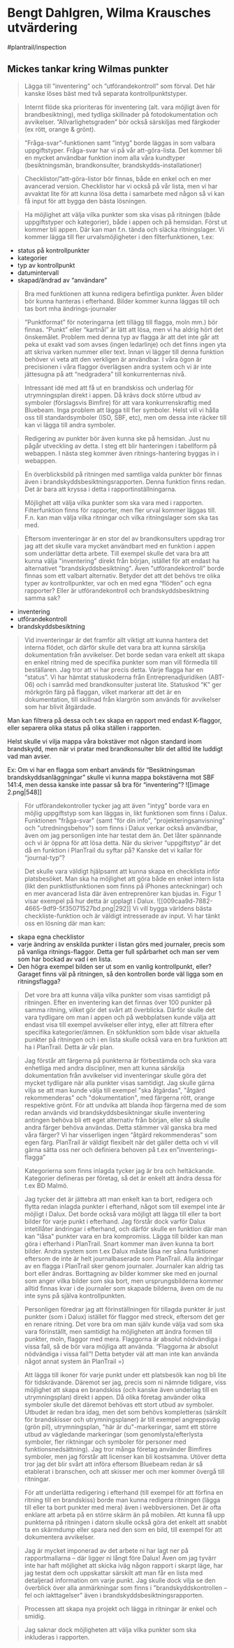 # Bengt Dahlgren, Wilma Krausches utvärdering

#plantrail/inspection

## Mickes tankar kring Wilmas punkter
> Lägga till ”inventering” och ”utförandekontroll” som förval.
Det här kanske löses bäst med två separata kontrollpunktstyper.

> Internt flöde ska prioriteras för inventering (alt. vara möjligt även för brandbesiktning), med tydliga skillnader på fotodokumentation och avvikelser. ”Allvarlighetsgraden” bör också särskiljas med färgkoder (ex rött, orange & grönt).


> ”Fråga-svar”-funktionen samt ”intyg” borde läggas in som valbara uppgiftstyper.
Fråga-svar har vi på vår att-göra-lista. Det kommer bli en mycket användbar funktion inom alla våra kundtyper (besiktningsmän, brandkonsulter, brandskydds-installationer)

> Checklistor/”att-göra-listor bör finnas, både en enkel och en mer avancerad version.
Checklistor har vi också på vår lista, men vi har avvaktat lite för att kunna lösa detta i samarbete med någon så vi kan få input för att bygga den bästa lösningen.

> Ha möjlighet att välja vilka punkter som ska visas på ritningen (både uppgiftstyper och kategorier), både i appen och på hemsidan.
Först ut kommer bli appen. Där kan man f.n. tända och släcka ritningslager. Vi kommer lägga till fler urvalsmöjligheter i den filterfunktionen, t.ex: 
- status på kontrollpunkter
- kategorier
- typ av kontrollpunkt
- datumintervall
- skapad/ändrad av “användare”

> Bra med funktionen att kunna redigera befintliga punkter. Även bilder bör kunna hanteras i efterhand.
Bilder kommer kunna läggas till och tas bort mha ändrings-journaler

> ”Punktformat” för noteringarna (ett tillägg till flagga, moln mm.) bör finnas.
“Punkt” eller “kartnål” är lätt att lösa, men vi ha aldrig hört det önskemålet. Problem med denna typ av flagga är att det inte går att peka ut exakt vad som avses (ingen ledarlinje) och det finns ingen yta att skriva varken nummer eller text. Innan vi lägger till denna funktion behöver vi veta att den verkligen är användbar. I våra ögon är precisionen i våra flaggor överlägsen andra system och vi är inte jättesugna på att “nedgradera” till konkurrenternas nivå.

> Intressant idé med att få ut en brandskiss och underlag för utrymningsplan direkt i appen. Då krävs dock större utbud av symboler (förslagsvis Bimfire) för att vara konkurrenskraftig med Bluebeam.
Inga problem att lägga till fler symboler. Helst vill vi hålla oss till standardsymboler (ISO, SBF, etc), men om dessa inte räcker till kan vi lägga till andra symboler.

> Redigering av punkter bör även kunna ske på hemsidan.
Just nu pågår utveckling av detta. I steg ett blir hanteringen i tabellform på webappen. I nästa steg kommer även ritnings-hantering byggas in i webappen.

> En överblicksbild på ritningen med samtliga valda punkter bör finnas även i brandskyddsbesiktningsrapporten.
Denna funktion finns redan. Det är bara att kryssa i detta i rapportinställningarna.

> Möjlighet att välja vilka punkter som ska vara med i rapporten.
Filterfunktion finns för rapporter, men fler urval kommer läggas till. F.n. kan man välja vilka ritningar och vilka ritningslager som ska tas med.

> Eftersom inventeringar är en stor del av brandkonsulters uppdrag tror jag att det skulle vara mycket användbart med en funktion i appen som underlättar detta arbete. Till exempel skulle det vara bra att kunna välja "inventering" direkt från början, istället för att endast ha alternativet "brandskyddsbesiktning". Även "utförandekontroll" borde finnas som ett valbart alternativ.
Betyder det att det behövs tre olika typer av kontrollpunkter, var och en med egna “flöden” och egna rapporter? Eller är utförandekontroll och brandskyddsbesiktning samma sak?
- inventering
- utförandekontroll
- brandskyddsbesiktning

> Vid inventeringar är det framför allt viktigt att kunna hantera det interna flödet, och därför skulle det vara bra att kunna särskilja dokumentation från avvikelser. Det borde sedan vara enkelt att skapa en enkel ritning med de specifika punkter som man vill förmedla till beställaren.
Jag tror att vi har precis detta. Varje flagga har en “status”. Vi har hämtat statuskoderna från Entreprenadjuridiken (ABT-06) och i samråd med brandkonsulter justerat lite. Statuskod “K” ger mörkgrön färg på flaggan, vilket markerar att det är en dokumentation, till skillnad från klargrön som används för avvikelser som har blivit åtgärdade.

Man kan filtrera på dessa och t.ex skapa en rapport med endast K-flaggor, eller separera olika status på olika ställen i rapporten.

Helst skulle vi vilja mappa våra bokstäver mot någon standard inom brandskydd, men när vi pratar med brandkonsulter blir det alltid lite luddigt vad man avser. 

Ex: Om vi har en flagga som enbart används för “Besiktningsman brandskyddsanläggningar” skulle vi kunna mappa bokstäverna mot SBF 141:4, men dessa kanske inte passar så bra för “inventering”?
![[image 2.png|548]]



> För utförandekontroller tycker jag att även "intyg" borde vara en möjlig uppgiftstyp som kan läggas in, likt funktionen som finns i Dalux. Funktionen "fråga-svar" (samt "för din info", "projekteringsanvisning" och "utredningsbehov") som finns i Dalux verkar också användbar, även om jag personligen inte har testat dem än. 
Det låter spännande och vi är öppna för att lösa detta. När du skriver “uppgiftstyp” är det då en funktion i PlanTrail du syftar på? Kanske det vi kallar för “journal-typ”?


> Det skulle vara väldigt hjälpsamt att kunna skapa en checklista inför platsbesöket. Man ska ha möjlighet att göra både en enkel intern lista (likt den punktlistfunktionen som finns på iPhones anteckningar) och en mer avancerad lista där även entreprenörer kan bjudas in. Figur 1 visar exempel på hur detta är upplagt i Dalux.
>![[009caa9d-7882-4665-9df9-5f35071527bd.png|292]]
Vi vill bygga världens bästa checkliste-funktion och är väldigt intresserade av input. Vi har tänkt oss en lösning där man kan:
- skapa egna checklistor
- varje ändring av enskilda punkter i listan görs med journaler, precis som på vanliga ritnings-flaggor. Detta ger full spårbarhet och man ser vem som har bockad av vad i en lista.
- Den högra exempel bilden ser ut som en vanlig kontrollpunkt, eller? Garaget finns väl på ritningen, så den kontrollen borde väl ligga som en ritningsflagga?

> Det vore bra att kunna välja vilka punkter som visas samtidigt på ritningen. Efter en inventering kan det finnas över 100 punkter på samma ritning, vilket gör det svårt att överblicka. Därför skulle det vara tydligare om man i appen och på webbplatsen kunde välja att endast visa till exempel avvikelser eller intyg, eller att filtrera efter specifika kategorier/ämnen. En sökfunktion som både visar aktuella punkter på ritningen och i en lista skulle också vara en bra funktion att ha i PlanTrail.
Detta är vår plan.

> Jag förstår att färgerna på punkterna är förbestämda och ska vara enhetliga med andra discipliner, men att kunna särskilja dokumentation från avvikelser vid inventeringar skulle göra det mycket tydligare när alla punkter visas samtidigt. Jag skulle gärna vilja se att man kunde välja till exempel "ska åtgärdas", "åtgärd rekommenderas" och "dokumentation", med färgerna rött, orange respektive grönt. För att undvika att blanda ihop färgerna med de som redan används vid brandskyddsbesiktningar skulle inventering antingen behöva bli ett eget alternativ från början, eller så skulle andra färger behöva användas.
Detta stämmer väl ganska bra med våra färger? Vi har visserligen ingen “åtgärd rekommenderas” som egen färg. PlanTrail är väldigt flexibelt när det gäller detta och vi vill gärna sätta oss ner och definiera behoven på t.ex en”inventerings-flagga”



> Kategorierna som finns inlagda tycker jag är bra och heltäckande.
Kategorier defineras per företag, så det är enkelt att ändra dessa för t.ex BD Malmö.

> Jag tycker det är jättebra att man enkelt kan ta bort, redigera och flytta redan inlagda punkter i efterhand, något som till exempel inte är möjligt i Dalux. Det borde också vara möjligt att lägga till eller ta bort bilder för varje punkt i efterhand. Jag förstår dock varför Dalux intetillåter ändringar i efterhand, och därför skulle en funktion där man kan "låsa" punkter vara en bra kompromiss.
Lägga till bilder kan man göra i efterhand i PlanTrail. Snart kommer man även kunna ta bort bilder. Andra system som t.ex Dalux måste låsa ner såna funktioner eftersom de inte är helt journalbaserade som PlanTrail. Alla ändringar av en flagga i PlanTrail sker genom journaler. Journaler kan aldrig tas bort eller ändras. Borttagning av bilder kommer ske med en journal som anger vilka bilder som ska bort, men ursprungsbilderna kommer alltid finnas kvar i de journaler som skapade bilderna, även om de nu inte syns på själva kontrollpunkten.

> Personligen föredrar jag att förinställningen för tillagda punkter är just punkter (som i Dalux) istället för flaggor med streck, eftersom det ger en renare ritning. Det vore bra om man själv kunde välja vad som ska vara förinställt, men samtidigt ha möjligheten att ändra formen till punkter, moln, flaggor med mera. Flaggorna är absolut nödvändiga i vissa fall, så de bör vara möjliga att använda.
“Flaggorna är absolut nödvändiga i vissa fall”!
Detta betyder väl att man inte kan använda något annat system än PlanTrail =)

> Att lägga till ikoner för varje punkt under ett platsbesök kan nog bli lite för tidskrävande. Däremot ser jag, precis som ni nämnde tidigare, viss möjlighet att skapa en brandskiss (och kanske även underlag till en utrymningsplan) direkt i appen. Då olika företag använder olika symboler skulle det däremot behövas ett stort utbud av symboler. Utbudet är redan bra idag, men det som behövs kompletteras (särskilt för brandskisser och utrymningsplaner) är till exempel angreppsväg (grön pil), utrymningsplan, "här är du"-markeringar, samt ett större utbud av vägledande markeringar (som genomlysta/efterlysta symboler, fler riktningar och symboler för personer med funktionsnedsättning). Jag tror många företag använder Bimfires symboler, men jag förstår att licenser kan bli kostsamma. Utöver detta tror jag det blir svårt att införa eftersom Bluebeam redan är så etablerat i branschen, och att skisser mer och mer kommer övergå till ritningar.

> För att underlätta redigering i efterhand (till exempel för att förfina en ritning till en brandskiss) borde man kunna redigera ritningen (lägga till eller ta bort punkter med mera) även i webbversionen. Det är ofta enklare att arbeta på en större skärm än på mobilen. Att kunna få upp punkterna på ritningen i datorn skulle också göra det enkelt att snabbt ta en skärmdump eller spara ned den som en bild, till exempel för att dokumentera avvikelser.

> Jag är mycket imponerad av det arbete ni har lagt ner på rapportmallarna – där ligger ni långt före Dalux! Även om jag tyvärr inte har haft möjlighet att skicka iväg någon rapport i skarpt läge, har jag testat dem och uppskattar särskilt att man får en lista med detaljerad information om varje punkt. Jag skulle dock vilja se den överblick över alla anmärkningar som finns i "brandskyddskontrollen – fel och iakttagelser" även i brandskyddsbesiktningsrapporten.
> 

> Processen att skapa nya projekt och lägga in ritningar är enkel och smidig.

>Jag saknar dock möjligheten att välja vilka punkter som ska inkluderas i rapporten.
